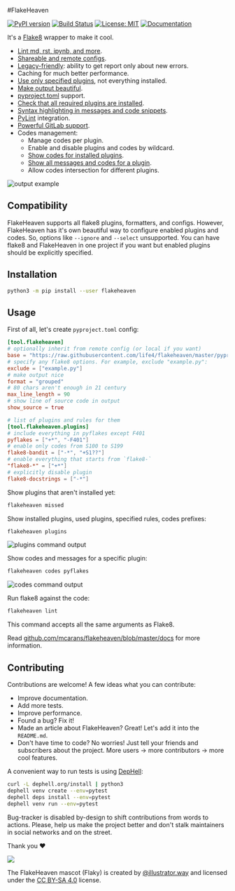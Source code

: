 #FlakeHeaven

[![PyPI version](https://badge.fury.io/py/flakeheaven.svg)](https://badge.fury.io/py/flakeheaven)
[![Build Status](https://cloud.drone.io/api/badges/life4/flakeheaven/status.svg)](https://cloud.drone.io/life4/flakeheaven)
[![License: MIT](https://img.shields.io/badge/License-MIT-yellow.svg)](https://opensource.org/licenses/MIT)
[![Documentation](https://readthedocs.org/projects/flakeheaven/badge/?version=latest)](https://github.com/mcarans/flakeheaven/blob/master/docs/)

It's a [Flake8](https://gitlab.com/pycqa/flake8) wrapper to make it cool.

+ [Lint md, rst, ipynb, and more](https://github.com/mcarans/flakeheaven/blob/master/docs/parsers.html).
+ [Shareable and remote configs](https://github.com/mcarans/flakeheaven/blob/master/docs/config.html#base).
+ [Legacy-friendly](https://github.com/mcarans/flakeheaven/blob/master/docs/commands/baseline.html): ability to get report only about new errors.
+ Caching for much better performance.
+ [Use only specified plugins](https://github.com/mcarans/flakeheaven/blob/master/docs/config.html#plugins), not everything installed.
+ [Make output beautiful](https://github.com/mcarans/flakeheaven/blob/master/docs/formatters.html).
+ [pyproject.toml](https://www.python.org/dev/peps/pep-0518/) support.
+ [Check that all required plugins are installed](https://github.com/mcarans/flakeheaven/blob/master/docs/commands/missed.html).
+ [Syntax highlighting in messages and code snippets](https://github.com/mcarans/flakeheaven/blob/master/docs/formatters.html#colored-with-source-code).
+ [PyLint](https://github.com/PyCQA/pylint) integration.
+ [Powerful GitLab support](https://github.com/mcarans/flakeheaven/blob/master/docs/formatters.html#gitlab).
+ Codes management:
    + Manage codes per plugin.
    + Enable and disable plugins and codes by wildcard.
    + [Show codes for installed plugins](https://github.com/mcarans/flakeheaven/blob/master/docs/commands/plugins.html).
    + [Show all messages and codes for a plugin](https://github.com/mcarans/flakeheaven/blob/master/docs/commands/codes.html).
    + Allow codes intersection for different plugins.

![output example](./assets/grouped.png)

## Compatibility

FlakeHeaven supports all flake8 plugins, formatters, and configs. However, FlakeHeaven has it's own beautiful way to configure enabled plugins and codes. So, options like `--ignore` and `--select` unsupported. You can have flake8 and FlakeHeaven in one project if you want but enabled plugins should be explicitly specified.

## Installation

```bash
python3 -m pip install --user flakeheaven
```

## Usage

First of all, let's create `pyproject.toml` config:

```toml
[tool.flakeheaven]
# optionally inherit from remote config (or local if you want)
base = "https://raw.githubusercontent.com/life4/flakeheaven/master/pyproject.toml"
# specify any flake8 options. For example, exclude "example.py":
exclude = ["example.py"]
# make output nice
format = "grouped"
# 80 chars aren't enough in 21 century
max_line_length = 90
# show line of source code in output
show_source = true

# list of plugins and rules for them
[tool.flakeheaven.plugins]
# include everything in pyflakes except F401
pyflakes = ["+*", "-F401"]
# enable only codes from S100 to S199
flake8-bandit = ["-*", "+S1??"]
# enable everything that starts from `flake8-`
"flake8-*" = ["+*"]
# explicitly disable plugin
flake8-docstrings = ["-*"]
```

Show plugins that aren't installed yet:

```bash
flakeheaven missed
```

Show installed plugins, used plugins, specified rules, codes prefixes:

```bash
flakeheaven plugins
```

![plugins command output](./assets/plugins.png)

Show codes and messages for a specific plugin:

```bash
flakeheaven codes pyflakes
```

![codes command output](./assets/codes.png)

Run flake8 against the code:

```bash
flakeheaven lint
```

This command accepts all the same arguments as Flake8.

Read [github.com/mcarans/flakeheaven/blob/master/docs](https://github.com/mcarans/flakeheaven/blob/master/docs/) for more information.

## Contributing

Contributions are welcome! A few ideas what you can contribute:

+ Improve documentation.
+ Add more tests.
+ Improve performance.
+ Found a bug? Fix it!
+ Made an article about FlakeHeaven? Great! Let's add it into the `README.md`.
+ Don't have time to code? No worries! Just tell your friends and subscribers about the project. More users -> more contributors -> more cool features.

A convenient way to run tests is using [DepHell](https://github.com/dephell/dephell):

```bash
curl -L dephell.org/install | python3
dephell venv create --env=pytest
dephell deps install --env=pytest
dephell venv run --env=pytest
```

Bug-tracker is disabled by-design to shift contributions from words to actions. Please, help us make the project better and don't stalk maintainers in social networks and on the street.

Thank you :heart:

![](./assets/flaky.png)

The FlakeHeaven mascot (Flaky) is created by [@illustrator.way](https://www.instagram.com/illustrator.way/) and licensed under the [CC BY-SA 4.0](https://creativecommons.org/licenses/by-sa/4.0/) license.

